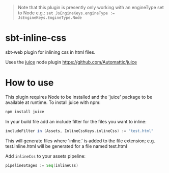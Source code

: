 > Note that this plugin is presently only working with an engineType set to Node e.g.:
> `set JsEngineKeys.engineType := JsEngineKeys.EngineType.Node`

# sbt-inline-css
sbt-web plugin for inlining css in html files.

Uses the [juice][1] node plugin https://github.com/Automattic/juice

[1]: https://github.com/Automattic/juice

# How to use

This plugin requires Node to be installed and the 'juice' package to be available at runtime. To install juice
with npm:

```bash
npm install juice
```

In your build file add an include filter for the files you want to inline:

```scala
includeFilter in (Assets, InlineCssKeys.inlineCss) := "test.html"
```

This will generate files where 'inline.' is added to the file extension; e.g. test.inline.html will be generated
for a file named test.html

Add `inlineCss` to your assets pipeline:

```scala
pipelineStages := Seq(inlineCss)
```
